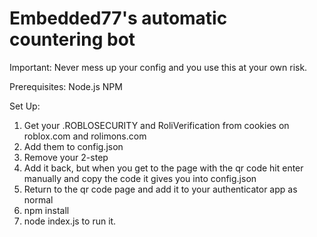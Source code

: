 # Embedded77's automatic countering bot

Important: Never mess up your config and you use this at your own risk.

Prerequisites:
Node.js
NPM

Set Up:
1. Get your .ROBLOSECURITY and RoliVerification from cookies on roblox.com and rolimons.com
2. Add them to config.json
3. Remove your 2-step
4. Add it back, but when you get to the page with the qr code hit enter manually and copy the code it gives you into config.json
5. Return to the qr code page and add it to your authenticator app as normal
6. npm install
7. node index.js to run it.
